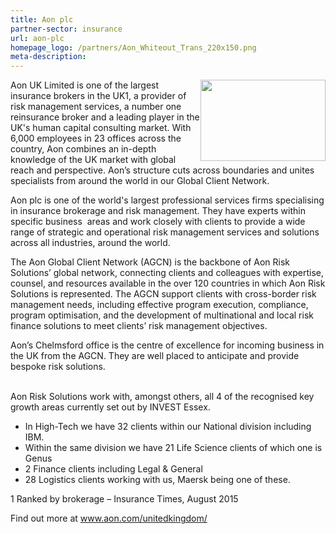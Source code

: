 ```yaml
---
title: Aon plc
partner-sector: insurance
url: aon-plc
homepage_logo: /partners/Aon_Whiteout_Trans_220x150.png
meta-description:
---
```


<p><img alt="" src="//clarity-strategies.github.io/ie-uploads/uploads/about/AON_RGB.jpg" style="float:right; height:130px; width:200px" />Aon UK Limited is one of the largest insurance brokers in the UK1, a provider of risk management services, a number one reinsurance broker and a leading player in the UK&#39;s human capital consulting market. With 6,000 employees in 23 offices across the country, Aon combines an in-depth knowledge of the UK market with global reach and perspective. Aon&rsquo;s structure cuts across boundaries and unites specialists from around the world in our Global Client Network.</p><p>Aon plc is one of the world&#39;s largest professional services firms specialising in insurance brokerage and risk management. They have experts within specific business &nbsp;areas and work closely with clients to provide a wide range of strategic and operational risk management services and solutions across all industries, around the world.</p><p>The Aon Global Client Network (AGCN) is the backbone of Aon Risk Solutions&rsquo; global network, connecting clients and colleagues with expertise, counsel, and resources available in the over 120 countries in which Aon Risk Solutions is represented. The AGCN support clients with cross-border risk management needs, including effective program execution, compliance, program optimisation, and the development of multinational and local risk finance solutions to meet clients&rsquo; risk management objectives.</p><p>Aon&rsquo;s Chelmsford office is the centre of excellence for incoming business in the UK from the AGCN. They are well placed to anticipate and provide bespoke risk solutions.&nbsp;</p><p><br />Aon Risk Solutions work with, amongst others, all 4 of the recognised key growth areas currently set out by INVEST Essex.&nbsp;</p><ul><li>In High-Tech we have 32 clients within our National division including IBM.&nbsp;</li><li>Within the same division we have 21 Life Science clients of which one is Genus</li><li>2 Finance clients including Legal &amp; General</li><li>28 Logistics clients working with us, Maersk being one of these. &nbsp; &nbsp;&nbsp;</li></ul><p>1 Ranked by brokerage &ndash; Insurance Times, August 2015</p><p>Find out more at <a href="http://www.aon.com/unitedkingdom/" target="_blank">www.aon.com/unitedkingdom/</a></p>